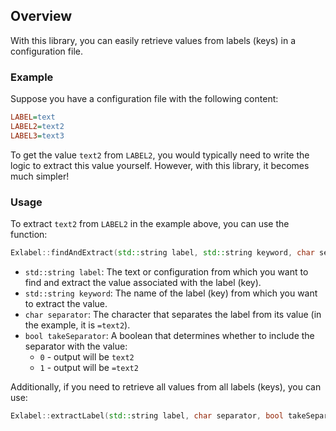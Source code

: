 ## Overview

With this library, you can easily retrieve values from labels (keys) in a configuration file.

### Example

Suppose you have a configuration file with the following content:

```cfg
LABEL=text
LABEL2=text2
LABEL3=text3
```

To get the value `text2` from `LABEL2`, you would typically need to write the logic to extract this value yourself. However, with this library, it becomes much simpler!

### Usage

To extract `text2` from `LABEL2` in the example above, you can use the function:

```cpp
Exlabel::findAndExtract(std::string label, std::string keyword, char separator, bool takeSeparator);
```

- `std::string label`: The text or configuration from which you want to find and extract the value associated with the label (key).
- `std::string keyword`: The name of the label (key) from which you want to extract the value.
- `char separator`: The character that separates the label from its value (in the example, it is `=text2`).
- `bool takeSeparator`: A boolean that determines whether to include the separator with the value:
  - `0` - output will be `text2`
  - `1` - output will be `=text2`

Additionally, if you need to retrieve all values from all labels (keys), you can use:

```cpp
Exlabel::extractLabel(std::string label, char separator, bool takeSeparator);
```
